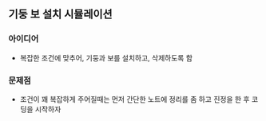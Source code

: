 ## 기둥 보 설치 시뮬레이션

### 아이디어

- 복잡한 조건에 맞추어, 기둥과 보를 설치하고, 삭제하도록 함

### 문제점

- 조건이 꽤 복잡하게 주어질때는 먼저 간단한 노트에 정리를 좀 하고
  진정을 한 후 코딩을 시작하자
